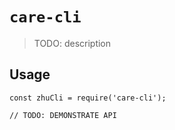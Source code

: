 # `care-cli`

> TODO: description

## Usage

```
const zhuCli = require('care-cli');

// TODO: DEMONSTRATE API
```
